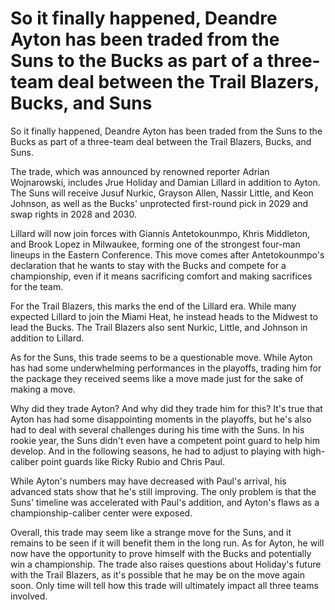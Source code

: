 # So it finally happened, Deandre Ayton has been traded from the Suns to the Bucks as part of a three-team deal between the Trail Blazers, Bucks, and Suns 
 So it finally happened, Deandre Ayton has been traded from the Suns to the Bucks as part of a three-team deal between the Trail Blazers, Bucks, and Suns.

The trade, which was announced by renowned reporter Adrian Wojnarowski, includes Jrue Holiday and Damian Lillard in addition to Ayton. The Suns will receive Jusuf Nurkic, Grayson Allen, Nassir Little, and Keon Johnson, as well as the Bucks' unprotected first-round pick in 2029 and swap rights in 2028 and 2030. 

Lillard will now join forces with Giannis Antetokounmpo, Khris Middleton, and Brook Lopez in Milwaukee, forming one of the strongest four-man lineups in the Eastern Conference. This move comes after Antetokounmpo's declaration that he wants to stay with the Bucks and compete for a championship, even if it means sacrificing comfort and making sacrifices for the team. 

For the Trail Blazers, this marks the end of the Lillard era. While many expected Lillard to join the Miami Heat, he instead heads to the Midwest to lead the Bucks. The Trail Blazers also sent Nurkic, Little, and Johnson in addition to Lillard. 

As for the Suns, this trade seems to be a questionable move. While Ayton has had some underwhelming performances in the playoffs, trading him for the package they received seems like a move made just for the sake of making a move. 

Why did they trade Ayton? And why did they trade him for this? It's true that Ayton has had some disappointing moments in the playoffs, but he's also had to deal with several challenges during his time with the Suns. In his rookie year, the Suns didn't even have a competent point guard to help him develop. And in the following seasons, he had to adjust to playing with high-caliber point guards like Ricky Rubio and Chris Paul. 

While Ayton's numbers may have decreased with Paul's arrival, his advanced stats show that he's still improving. The only problem is that the Suns' timeline was accelerated with Paul's addition, and Ayton's flaws as a championship-caliber center were exposed. 

Overall, this trade may seem like a strange move for the Suns, and it remains to be seen if it will benefit them in the long run. As for Ayton, he will now have the opportunity to prove himself with the Bucks and potentially win a championship. The trade also raises questions about Holiday's future with the Trail Blazers, as it's possible that he may be on the move again soon. Only time will tell how this trade will ultimately impact all three teams involved.